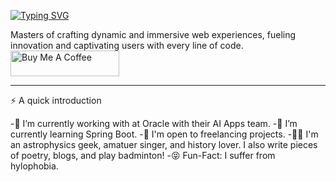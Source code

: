 <a href="https://git.io/typing-svg"><img src="https://readme-typing-svg.demolab.com?font=Fira+Code&pause=1000&width=435&lines=Hi+there+!!+it's+been+while+%F0%9F%91%8B" alt="Typing SVG" /></a>


Masters of crafting dynamic and immersive web experiences, fueling innovation and captivating users with every line of code.
<a href="https://www.buymeacoffee.com/johnwilliams" target="_blank"><img src="https://cdn.buymeacoffee.com/buttons/default-orange.png" alt="Buy Me A Coffee" height="41" width="174"></a>

---
⚡️ A quick introduction

-🔭 I’m currently working with at Oracle with their AI Apps team.
-🌱 I’m currently learning Spring Boot.
-💼 I'm open to freelancing projects.
-🤟🏻 I'm an astrophysics geek, amatuer singer, and history lover. I also write pieces of poetry, blogs, and play badminton!
-😝 Fun-Fact: I suffer from hylophobia.
